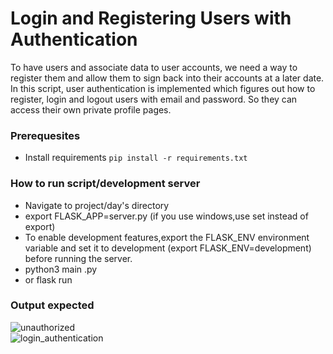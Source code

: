 # Login and Registering Users with Authentication

To have users and associate data to user accounts, we need a way to register them and allow them to sign back into their accounts at a later date.
In this script, user  authentication is implemented which figures out how to register, login and logout users with email and password. So they can access
their own private profile pages.

### Prerequesites
- Install requirements `pip install -r requirements.txt`

### How to run script/development server
- Navigate to project/day's directory
- export FLASK_APP=server.py (if you use windows,use set instead of export)
- To enable development features,export the FLASK_ENV environment variable and set it to development (export FLASK_ENV=development) before running the server.
- python3 main  .py
- or flask run

### Output expected

![unauthorized](https://user-images.githubusercontent.com/101118595/184258337-72d07dd9-20b5-423c-94a3-9571f5cc2e14.png)
<br>
![login_authentication](https://user-images.githubusercontent.com/101118595/184258353-6d56c2c2-e927-4de3-ba15-7e1165f5b458.png)
